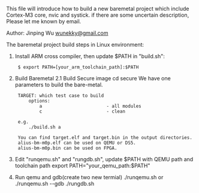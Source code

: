 This file will introduce how to build a new baremetal project which include
Cortex-M3 core, nvic and systick. if there are some uncertain description, Please let me known by email.

Author: Jinping Wu <wunekky@gmail.com>

The baremetal project build steps in Linux environment:

1. Install ARM cross compiler, then update $PATH in "build.sh":

        $ export PATH=[your_arm_toolchain_path]:$PATH

2. Build Baremetal
   	2.1 Build Secure image
	cd secure
    We have one parameters to build the bare-metal.

        TARGET: which test case to build
            options:
                a                        - all modules
                c                        - clean

        e.g.
            ./build.sh a

        You can find target.elf and target.bin in the output directories.
        alius-bm-m0p.elf can be used on QEMU or DS5.
        alius-bm-m0p.bin can be used on FPGA.

3. Edit "runqemu.sh" and "rungdb.sh", update $PATH with QEMU path and toolchain path
		export PATH="your_qemu_path:$PATH"

4. Run qemu and gdb(create two new termial)
	./runqemu.sh  or ./runqemu.sh --gdb
	./rungdb.sh